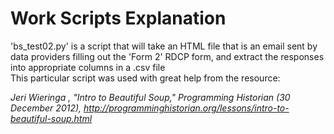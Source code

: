 # Work Scripts Explanation

'bs_test02.py' is a script that will take an HTML file that is an email sent by data providers filling out the 'Form 2' RDCP form, and extract the responses into appropriate columns in a .csv file  
This particular script was used with great help from the resource: 

*Jeri Wieringa , "Intro to Beautiful Soup," Programming Historian (30 December 2012), http://programminghistorian.org/lessons/intro-to-beautiful-soup.html*

